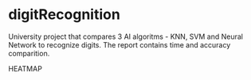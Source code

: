 # digitRecognition
University project that compares 3 AI algoritms - KNN, SVM and Neural Network to recognize digits.  The report contains time and accuracy comparition.

HEATMAP
